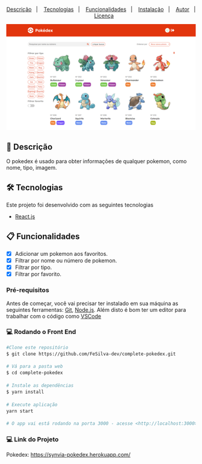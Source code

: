 <p align="center">
  <a href="#page_facing_up-descrição">Descrição</a>&nbsp;&nbsp;&nbsp;|&nbsp;&nbsp;&nbsp;
  <a href="#-tecnologias">Tecnologias</a>&nbsp;&nbsp;&nbsp;|&nbsp;&nbsp;&nbsp;
  <a href="#clipboard-Funcionalidades">Funcionalidades</a>&nbsp;&nbsp;&nbsp;|&nbsp;&nbsp;&nbsp;
  <a href="#closed_book-instalação">Instalação</a>&nbsp;&nbsp;&nbsp;|&nbsp;&nbsp;&nbsp;
  <a href="#man-Autor">Autor</a>&nbsp;&nbsp;&nbsp;|&nbsp;&nbsp;&nbsp;
  <a href="#memo-Licença">Licença</a>
</p>

<img src="./.github/homeScreen.png" />

## :page_facing_up: Descrição
O pokedex é usado para obter informações de qualquer pokemon, como nome, tipo, imagem. 

## 🛠 Tecnologias
Este projeto foi desenvolvido com as seguintes tecnologias

- [React.js](https://pt-br.reactjs.org/)

## :clipboard: Funcionalidades
- [x] Adicionar um pokemon aos favoritos.
- [x] Filtrar por nome ou número de pokemon.
- [x] Filtrar por tipo.
- [x] Filtrar por favorito.

### Pré-requisitos
Antes de começar, você vai precisar ter instalado em sua máquina as seguintes ferramentas:
[Git](https://git-scm.com), [Node.js](https://nodejs.org/en/).
Além disto é bom ter um editor para trabalhar com o código como [VSCode](https://code.visualstudio.com/)

### 💻️ Rodando o Front End

```bash
#Clone este repositório
$ git clone https://github.com/FeSilva-dev/complete-pokedex.git

# Vá para a pasta web
$ cd complete-pokedex

# Instale as dependências
$ yarn install

# Execute aplicação
yarn start

# O app vai está rodando na porta 3000 - acesse <http://localhost:3000>
```

### 💻️ Link do Projeto
Pokedex: https://synvia-pokedex.herokuapp.com/

